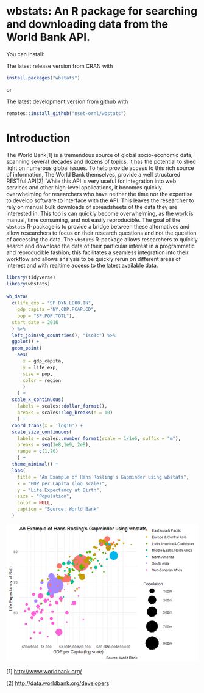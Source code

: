<!-- README.md is generated from README.Rmd. Please edit that file -->

wbstats: An R package for searching and downloading data from the World Bank API.
=================================================================================

You can install:

The latest release version from CRAN with

``` r
install.packages("wbstats")
```

or

The latest development version from github with

``` r
remotes::install_github("nset-ornl/wbstats")
```

Introduction
============

The World Bank[1] is a tremendous source of global socio-economic data;
spanning several decades and dozens of topics, it has the potential to
shed light on numerous global issues. To help provide access to this
rich source of information, The World Bank themselves, provide a well
structured RESTful API[2]. While this API is very useful for integration
into web services and other high-level applications, it becomes quickly
overwhelming for researchers who have neither the time nor the expertise
to develop software to interface with the API. This leaves the
researcher to rely on manual bulk downloads of spreadsheets of the data
they are interested in. This too is can quickly become overwhelming, as
the work is manual, time consuming, and not easily reproducible. The
goal of the `wbstats` R-package is to provide a bridge between these
alternatives and allow researchers to focus on their research questions
and not the question of accessing the data. The `wbstats` R-package
allows researchers to quickly search and download the data of their
particular interest in a programmatic and reproducible fashion; this
facilitates a seamless integration into their workflow and allows
analysis to be quickly rerun on different areas of interest and with
realtime access to the latest available data.

``` r
library(tidyverse)
library(wbstats)

wb_data(
  c(life_exp = "SP.DYN.LE00.IN", 
    gdp_capita ="NY.GDP.PCAP.CD", 
    pop = "SP.POP.TOTL"), 
  start_date = 2016
  ) %>%
  left_join(wb_countries(), "iso3c") %>%
  ggplot() +
  geom_point(
    aes(
      x = gdp_capita, 
      y = life_exp, 
      size = pop, 
      color = region
      )
    ) +
  scale_x_continuous(
    labels = scales::dollar_format(),
    breaks = scales::log_breaks(n = 10)
    ) +
  coord_trans(x = 'log10') +
  scale_size_continuous(
    labels = scales::number_format(scale = 1/1e6, suffix = "m"),
    breaks = seq(1e8,1e9, 2e8),
    range = c(1,20)
    ) +
  theme_minimal() +
  labs(
    title = "An Example of Hans Rosling's Gapminder using wbstats",
    x = "GDP per Capita (log scale)",
    y = "Life Expectancy at Birth",
    size = "Population",
    color = NULL,
    caption = "Source: World Bank"
  ) 
```

![](README-readme-chart-1.png)

[1] <a href="http://www.worldbank.org/" class="uri">http://www.worldbank.org/</a>

[2] <a href="http://data.worldbank.org/developers" class="uri">http://data.worldbank.org/developers</a>
